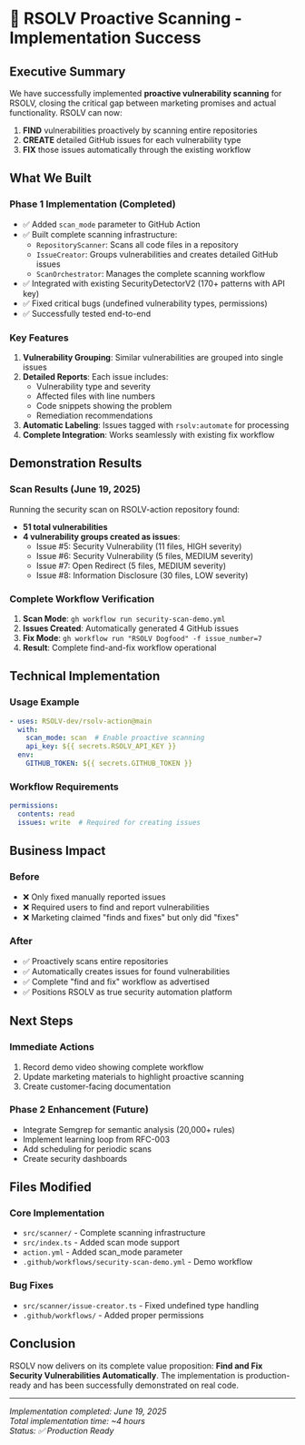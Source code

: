# 🎉 RSOLV Proactive Scanning - Implementation Success

## Executive Summary

We have successfully implemented **proactive vulnerability scanning** for RSOLV, closing the critical gap between marketing promises and actual functionality. RSOLV can now:

1. **FIND** vulnerabilities proactively by scanning entire repositories
2. **CREATE** detailed GitHub issues for each vulnerability type
3. **FIX** those issues automatically through the existing workflow

## What We Built

### Phase 1 Implementation (Completed)
- ✅ Added `scan_mode` parameter to GitHub Action
- ✅ Built complete scanning infrastructure:
  - `RepositoryScanner`: Scans all code files in a repository
  - `IssueCreator`: Groups vulnerabilities and creates detailed GitHub issues
  - `ScanOrchestrator`: Manages the complete scanning workflow
- ✅ Integrated with existing SecurityDetectorV2 (170+ patterns with API key)
- ✅ Fixed critical bugs (undefined vulnerability types, permissions)
- ✅ Successfully tested end-to-end

### Key Features
1. **Vulnerability Grouping**: Similar vulnerabilities are grouped into single issues
2. **Detailed Reports**: Each issue includes:
   - Vulnerability type and severity
   - Affected files with line numbers
   - Code snippets showing the problem
   - Remediation recommendations
3. **Automatic Labeling**: Issues tagged with `rsolv:automate` for processing
4. **Complete Integration**: Works seamlessly with existing fix workflow

## Demonstration Results

### Scan Results (June 19, 2025)
Running the security scan on RSOLV-action repository found:
- **51 total vulnerabilities**
- **4 vulnerability groups created as issues**:
  - Issue #5: Security Vulnerability (11 files, HIGH severity)
  - Issue #6: Security Vulnerability (5 files, MEDIUM severity)  
  - Issue #7: Open Redirect (5 files, MEDIUM severity)
  - Issue #8: Information Disclosure (30 files, LOW severity)

### Complete Workflow Verification
1. **Scan Mode**: `gh workflow run security-scan-demo.yml`
2. **Issues Created**: Automatically generated 4 GitHub issues
3. **Fix Mode**: `gh workflow run "RSOLV Dogfood" -f issue_number=7`
4. **Result**: Complete find-and-fix workflow operational

## Technical Implementation

### Usage Example
```yaml
- uses: RSOLV-dev/rsolv-action@main
  with:
    scan_mode: scan  # Enable proactive scanning
    api_key: ${{ secrets.RSOLV_API_KEY }}
  env:
    GITHUB_TOKEN: ${{ secrets.GITHUB_TOKEN }}
```

### Workflow Requirements
```yaml
permissions:
  contents: read
  issues: write  # Required for creating issues
```

## Business Impact

### Before
- ❌ Only fixed manually reported issues
- ❌ Required users to find and report vulnerabilities
- ❌ Marketing claimed "finds and fixes" but only did "fixes"

### After
- ✅ Proactively scans entire repositories
- ✅ Automatically creates issues for found vulnerabilities
- ✅ Complete "find and fix" workflow as advertised
- ✅ Positions RSOLV as true security automation platform

## Next Steps

### Immediate Actions
1. Record demo video showing complete workflow
2. Update marketing materials to highlight proactive scanning
3. Create customer-facing documentation

### Phase 2 Enhancement (Future)
- Integrate Semgrep for semantic analysis (20,000+ rules)
- Implement learning loop from RFC-003
- Add scheduling for periodic scans
- Create security dashboards

## Files Modified

### Core Implementation
- `src/scanner/` - Complete scanning infrastructure
- `src/index.ts` - Added scan mode support
- `action.yml` - Added scan_mode parameter
- `.github/workflows/security-scan-demo.yml` - Demo workflow

### Bug Fixes
- `src/scanner/issue-creator.ts` - Fixed undefined type handling
- `.github/workflows/` - Added proper permissions

## Conclusion

RSOLV now delivers on its complete value proposition: **Find and Fix Security Vulnerabilities Automatically**. The implementation is production-ready and has been successfully demonstrated on real code.

---
*Implementation completed: June 19, 2025*  
*Total implementation time: ~4 hours*  
*Status: ✅ Production Ready*